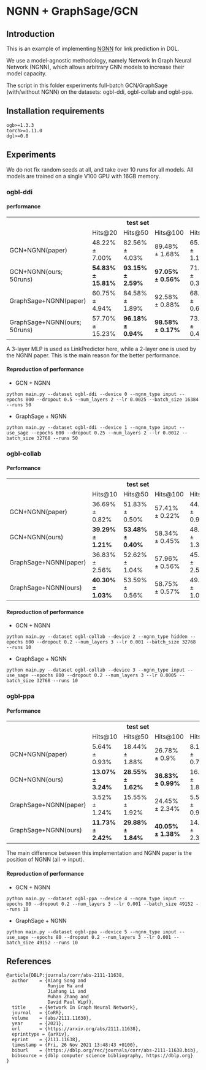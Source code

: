 # NGNN + GraphSage/GCN

## Introduction

This is an example of implementing [NGNN](https://arxiv.org/abs/2111.11638) for link prediction in DGL.

We use a model-agnostic methodology, namely Network In Graph Neural Network (NGNN), which allows arbitrary GNN models to increase their model capacity.

The script in this folder experiments full-batch GCN/GraphSage (with/without NGNN) on the datasets: ogbl-ddi, ogbl-collab and ogbl-ppa.

## Installation requirements
```
ogb>=1.3.3
torch>=1.11.0
dgl>=0.8
```

## Experiments

We do not fix random seeds at all, and take over 10 runs for all models. All models are trained on a single V100 GPU with 16GB memory.

### ogbl-ddi

#### performance

<table>
   <tr>
      <th></th>
      <th colspan=3 style="text-align: center;">test set</th>
      <th colspan=3 style="text-align: center;">validation set</th>
      <th>#parameters</th>
   </tr>
   <tr>
      <td></td>
      <td>Hits@20</td>
      <td>Hits@50</td>
      <td>Hits@100</td>
      <td>Hits@20</td>
      <td>Hits@50</td>
      <td>Hits@100</td>
      <td></td>
   </tr>
   <tr>
      <td>GCN+NGNN(paper)</td>
      <td>48.22% ± 7.00%</td>
      <td>82.56% ± 4.03%</td>
      <td>89.48% ± 1.68%</td>
      <td>65.95% ± 1.16%</td>
      <td>70.24% ± 0.50%</td>
      <td>72.54% ± 0.62%</td>
      <td rowspan=2>1,487,361</td>
   </tr>
   <tr>
      <td>GCN+NGNN(ours; 50runs)</td>
      <td><b>54.83% ± 15.81%</b></td>
      <td><b>93.15% ± 2.59%</b></td>
      <td><b>97.05% ± 0.56%</b></td>
      <td>71.21% ± 0.38%</td>
      <td>73.55% ± 0.25%</td>
      <td>76.24% ± 1.33%</td>
   </tr>
   <tr>
      <td>GraphSage+NGNN(paper)</td>
      <td>60.75% ± 4.94%</td>
      <td>84.58% ± 1.89%</td>
      <td>92.58% ± 0.88%</td>
      <td>68.05% ± 0.68%</td>
      <td>71.14% ± 0.33%</td>
      <td>72.77% ± 0.09%</td>
      <td rowspan=2>1,618,433</td>
   </tr>
   <tr>
      <td>GraphSage+NGNN(ours; 50runs)</td>
      <td>57.70% ± 15.23%</td>
      <td><b>96.18% ± 0.94%</b></td>
      <td><b>98.58% ± 0.17%</b></td>
      <td>73.23% ± 0.40%</td>
      <td>87.20% ± 5.29%</td>
      <td>98.71% ± 0.22%</td>
   </tr>
</table>

A 3-layer MLP is used as LinkPredictor here, while a 2-layer one is used by the NGNN paper. This is the main reason for the better performance.

#### Reproduction of performance

- GCN + NGNN
```{.bash}
python main.py --dataset ogbl-ddi --device 0 --ngnn_type input --epochs 800 --dropout 0.5 --num_layers 2 --lr 0.0025 --batch_size 16384 --runs 50
```

- GraphSage + NGNN
```{.bash}
python main.py --dataset ogbl-ddi --device 1 --ngnn_type input --use_sage --epochs 600 --dropout 0.25 --num_layers 2 --lr 0.0012 --batch_size 32768 --runs 50
```

### ogbl-collab

#### Performance

<table>
   <tr>
      <th></th>
      <th colspan=3 style="text-align: center;">test set</th>
      <th colspan=3 style="text-align: center;">validation set</th>
      <th>#parameters</th>
   </tr>
   <tr>
      <td></td>
      <td>Hits@10</td>
      <td>Hits@50</td>
      <td>Hits@100</td>
      <td>Hits@10</td>
      <td>Hits@50</td>
      <td>Hits@100</td>
      <td></td>
   </tr>
   <tr>
      <td>GCN+NGNN(paper)</td>
      <td>36.69% ± 0.82%</td>
      <td>51.83% ± 0.50%</td>
      <td>57.41% ± 0.22%</td>
      <td>44.97% ± 0.97%</td>
      <td>60.84% ± 0.63%</td>
      <td>66.09% ± 0.30%</td>
      <td rowspan=2>428,033</td>
   </tr>
   <tr>
      <td>GCN+NGNN(ours)</td>
      <td><b>39.29% ± 1.21%</b></td>
      <td><b>53.48% ± 0.40%</b></td>
      <td>58.34% ± 0.45%</td>
      <td>48.28% ± 1.39%</td>
      <td>62.73% ± 0.40%</td>
      <td>67.13% ± 0.39%</td>
   </tr>
   <tr>
      <td>GraphSage+NGNN(paper)</td>
      <td>36.83% ± 2.56%</td>
      <td>52.62% ± 1.04%</td>
      <td>57.96% ± 0.56%</td>
      <td>45.62% ± 2.56%</td>
      <td>61.34% ± 1.05%</td>
      <td>66.26% ± 0.44%</td>
      <td rowspan=2>591,873</td>
   </tr>
   <tr>
      <td>GraphSage+NGNN(ours)</td>
      <td><b>40.30% ± 1.03%</b></td>
      <td>53.59% ± 0.56%</td>
      <td>58.75% ± 0.57%</td>
      <td>49.85% ± 1.07%</td>
      <td>62.81% ± 0.46%</td>
      <td>67.33% ± 0.38%</td>
   </tr>
</table>

#### Reproduction of performance

- GCN + NGNN
```{.bash}
python main.py --dataset ogbl-collab --device 2 --ngnn_type hidden --epochs 600 --dropout 0.2 --num_layers 3 --lr 0.001 --batch_size 32768 --runs 10
```

- GraphSage + NGNN
```{.bash}
python main.py --dataset ogbl-collab --device 3 --ngnn_type input --use_sage --epochs 800 --dropout 0.2 --num_layers 3 --lr 0.0005 --batch_size 32768 --runs 10
```

### ogbl-ppa

#### Performance

<table>
   <tr>
      <th></th>
      <th colspan=3 style="text-align: center;">test set</th>
      <th colspan=3 style="text-align: center;">validation set</th>
      <th>#parameters</th>
   </tr>
   <tr>
      <td></td>
      <td>Hits@10</td>
      <td>Hits@50</td>
      <td>Hits@100</td>
      <td>Hits@10</td>
      <td>Hits@50</td>
      <td>Hits@100</td>
      <td></td>
   </tr>
   <tr>
      <td>GCN+NGNN(paper)</td>
      <td>5.64% ± 0.93%</td>
      <td>18.44% ± 1.88%</td>
      <td>26.78% ± 0.9%</td>
      <td>8.14% ± 0.71%</td>
      <td>19.69% ± 0.94%</td>
      <td>27.86% ± 0.81%</td>
      <td rowspan=1>673,281</td>
   </tr>
   <tr>
      <td>GCN+NGNN(ours)</td>
      <td><b>13.07% ± 3.24%</b></td>
      <td><b>28.55% ± 1.62%</b></td>
      <td><b>36.83% ± 0.99%</b></td>
      <td>16.36% ± 1.89%</td>
      <td>30.56% ± 0.72%</td>
      <td>38.34% ± 0.82%</td>
      <td>410,113</td>
   </tr>
   <tr>
      <td>GraphSage+NGNN(paper)</td>
      <td>3.52% ± 1.24%</td>
      <td>15.55% ± 1.92%</td>
      <td>24.45% ± 2.34%</td>
      <td>5.59% ± 0.93%</td>
      <td>17.21% ± 0.69%</td>
      <td>25.42% ± 0.50%</td>
      <td rowspan=1>819,201</td>
   </tr>
   <tr>
      <td>GraphSage+NGNN(ours)</td>
      <td><b>11.73% ± 2.42%</b></td>
      <td><b>29.88% ± 1.84%</b></td>
      <td><b>40.05% ± 1.38%</b></td>
      <td>14.73% ± 2.36%</td>
      <td>31.59% ± 1.72%</td>
      <td>40.58% ± 1.23%</td>
      <td>556,033</td>
   </tr>
</table>

The main difference between this implementation and NGNN paper is the position of NGNN (all -> input).

#### Reproduction of performance

- GCN + NGNN
```{.bash}
python main.py --dataset ogbl-ppa --device 4 --ngnn_type input --epochs 80 --dropout 0.2 --num_layers 3 --lr 0.001 --batch_size 49152 --runs 10
```

- GraphSage + NGNN
```{.bash}
python main.py --dataset ogbl-ppa --device 5 --ngnn_type input --use_sage --epochs 80 --dropout 0.2 --num_layers 3 --lr 0.001 --batch_size 49152 --runs 10
```

## References

```{.tex}
@article{DBLP:journals/corr/abs-2111-11638,
  author    = {Xiang Song and
               Runjie Ma and
               Jiahang Li and
               Muhan Zhang and
               David Paul Wipf},
  title     = {Network In Graph Neural Network},
  journal   = {CoRR},
  volume    = {abs/2111.11638},
  year      = {2021},
  url       = {https://arxiv.org/abs/2111.11638},
  eprinttype = {arXiv},
  eprint    = {2111.11638},
  timestamp = {Fri, 26 Nov 2021 13:48:43 +0100},
  biburl    = {https://dblp.org/rec/journals/corr/abs-2111-11638.bib},
  bibsource = {dblp computer science bibliography, https://dblp.org}
}
```
